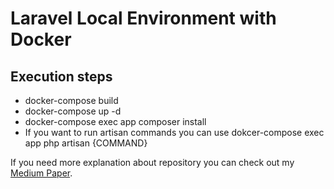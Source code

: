 # Laravel Local Environment with Docker


## Execution steps
* docker-compose build 
* docker-compose up -d
* docker-compose exec app composer install
* If you want to run artisan commands you can use dokcer-compose exec app php artisan {COMMAND}

If you need more explanation about repository you can check out my [Medium Paper](https://medium.com/p/4ef04f0da11c).
